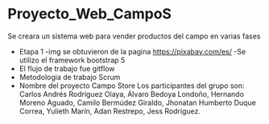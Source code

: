 # Proyecto_Web_CampoS
Se creara un sistema web para vender productos del campo en varias fases 

- Etapa 1
-img se obtuvieron de la pagina https://pixabay.com/es/
-Se utilizo el framework bootstrap 5
- El flujo de trabajo fue gitflow
- Metodologia de trabajo Scrum 
- Nombre del proyecto Campo Store 
Los participantes del grupo son: Carlos Andrés Rodríguez Olaya, Álvaro Bedoya Londoño, Hernando Moreno Aguado, Camilo
Bermúdez Giraldo, Jhonatan Humberto Duque Correa, Yulieth Marín, Adan Restrepo, Jess
Rodríguez.





